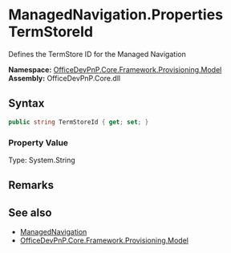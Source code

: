 # ManagedNavigation.Properties TermStoreId
 Defines the TermStore ID for the Managed Navigation   

**Namespace:** [OfficeDevPnP.Core.Framework.Provisioning.Model](OfficeDevPnP.Core.Framework.Provisioning.Model.md)  
**Assembly:** OfficeDevPnP.Core.dll  
## Syntax
```C#
public string TermStoreId { get; set; }
```

### Property Value
Type: System.String  

## Remarks
  
## See also
- [ManagedNavigation](OfficeDevPnP.Core.Framework.Provisioning.Model.ManagedNavigation.md) 
- [OfficeDevPnP.Core.Framework.Provisioning.Model](OfficeDevPnP.Core.Framework.Provisioning.Model.md) 
